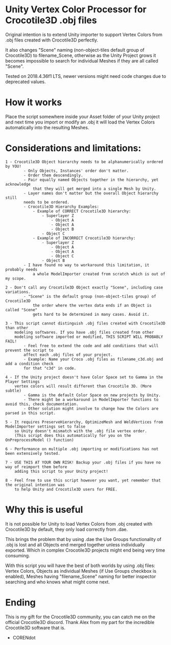 # Unity Vertex Color Processor for Crocotile3D .obj files

Original intention is to extend Unity importer to support Vertex Colors
from .obj files created with Crocotile3D perfectly.

It also changes "Scene" naming (non-object-tiles default group of Crocotile3D)
to filename_Scene, otherwise as the Unity Project grows it becomes impossible to 
search for individual Meshes if they are all called "Scene".

Tested on 2018.4.36f1 LTS, newer versions might need code changes due to deprecated
values.

# How it works

Place the script somewhere inside your Asset folder of your Unity project and next time
you import or modify an .obj it will load the Vertex Colors automatically into the resulting 
Meshes.

# Considerations and limitations:

    1 - Crocotile3D Object hierarchy needs to be alphanumerically ordered by YOU!
            - Only Objects, Instances' order don't matter.
            - Order them descendingly.
            - Pair equally named Objects together in the hierarchy, yet acknowledge
                that they will get merged into a single Mesh by Unity.
            - Layer names don't matter but the overall Object hierarchy still
            needs to be ordered.
            - Crocotile3D Hierarchy Examples:
                - Example of CORRECT Crocotile3D hierarchy:
                    - Superlayer Z
                        - Object A
                        - Object A
                        - Object B
                    - Object C
                - Example of INCORRECT Crocotile3D hierarchy:
                    - Superlayer Z
                        - Object A
                        - Object A
                        - Object C
                    - Object B
            - I have found no way to workaround this limitation, it probably needs
                a whole ModelImporter created from scratch which is out of my scope.

    2 - Don't call any Crocotile3D Object exactly "Scene", including case variations.
            - "Scene" is the default group (non-object-tiles group) of Crocotile3D
                the order where the vertex data ends if an Object is called "Scene"
                gets hard to be determined in many cases. Avoid it.

    3 - This script cannot distinguish .obj files created with Crocotile3D than other
        modeling softwares. If you have .obj files created from other
        modeling software imported or modified, THIS SCRIPT WILL PROBABLY FAIL!
            - Feel free to extend the code and add conditions that will prevent the script to 
            affect each .obj files of your project. 
            - Example: Name your Croco .obj files as filename_c3d.obj and add a condition check 
            for that "c3d" in code.

    4 - If the Unity project doesn't have Color Space set to Gamma in the Player Settings 
        vertex colors will result different than Crocotile 3D. (More subtle)
            - Gamma is the default Color Space on new projects by Unity.
            - There might be a workaround in ModelImporter functions to avoid this, check documentation.
            - Other solution might involve to change how the Colors are parsed in this script. 

    5 - It requires PreserveHierarchy, OptimizeMesh and WeldVertices from ModelImporter settings set to false
        so Unity doesn't mismatch with the .obj file vertex order. 
        (This script does this automatically for you on the OnPreprocessModel () function)

    6 - Performance on multiple .obj importing or modifications has not been extensively tested.

    7 - USE THIS AT YOUR OWN RISK! Backup your .obj files if you have no way of reimport them before
        adding this script to your Unity project!

    8 - Feel free to use this script however you want, yet remember that the original intention was
        to help Unity and Crocotile3D users for FREE.

# Why this is useful

It is not possible for Unity to load Vertex Colors from .obj created with Crocotile3D by default, they only load correctly from .dae.

This brings the problem that by using .dae the Use Groups functionality of .obj is lost and all Objects end merged together unless individually exported. Which
in complex Crocotile3D projects might end being very time consuming.

With this script you will have the best of both worlds by using .obj files: Vertex Colors, Objects as individual Meshes (if Use Groups checkbox is enabled), Meshes having "filename_Scene" naming for better inspector searching and who knows what might come next.

# Ending

This is my gift for the Crocotile3D community, you can catch me on the official Crocotile3D discord. Thank Alex from my part for the incredible Crocotile3D software that is.
- CORENdot
